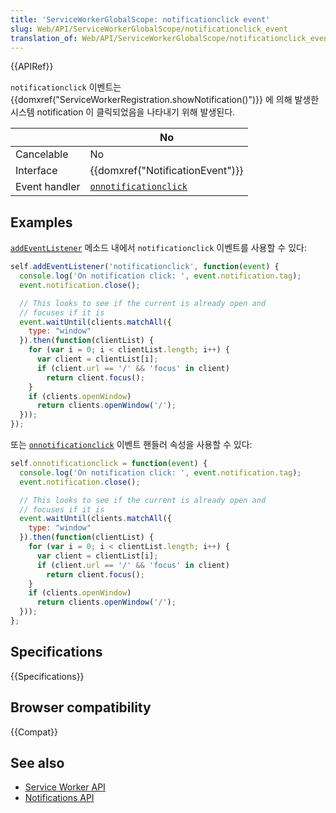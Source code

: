 ```yaml
---
title: 'ServiceWorkerGlobalScope: notificationclick event'
slug: Web/API/ServiceWorkerGlobalScope/notificationclick_event
translation_of: Web/API/ServiceWorkerGlobalScope/notificationclick_event
---
```

{{APIRef}}

`notificationclick` 이벤트는 {{domxref("ServiceWorkerRegistration.showNotification()")}} 에 의해 발생한 시스템 notification 이 클릭되었음을 나타내기 위해 발생된다.

|               | No                                                                                        |
| ------------- | ----------------------------------------------------------------------------------------- |
| Cancelable    | No                                                                                        |
| Interface     | {{domxref("NotificationEvent")}}                                              |
| Event handler | [`onnotificationclick`](/en-US/docs/Web/API/ServiceWorkerGlobalScope/onnotificationclick) |

## Examples

[`addEventListener`](/en-US/docs/Web/API/EventTarget/addEventListener) 메소드 내에서 `notificationclick` 이벤트를 사용할 수 있다:

```js
self.addEventListener('notificationclick', function(event) {
  console.log('On notification click: ', event.notification.tag);
  event.notification.close();

  // This looks to see if the current is already open and
  // focuses if it is
  event.waitUntil(clients.matchAll({
    type: "window"
  }).then(function(clientList) {
    for (var i = 0; i < clientList.length; i++) {
      var client = clientList[i];
      if (client.url == '/' && 'focus' in client)
        return client.focus();
    }
    if (clients.openWindow)
      return clients.openWindow('/');
  }));
});
```

또는 [`onnotificationclick`](/en-US/docs/Web/API/ServiceWorkerGlobalScope/onnotificationclick) 이벤트 핸들러 속성을 사용할 수 있다:

```js
self.onnotificationclick = function(event) {
  console.log('On notification click: ', event.notification.tag);
  event.notification.close();

  // This looks to see if the current is already open and
  // focuses if it is
  event.waitUntil(clients.matchAll({
    type: "window"
  }).then(function(clientList) {
    for (var i = 0; i < clientList.length; i++) {
      var client = clientList[i];
      if (client.url == '/' && 'focus' in client)
        return client.focus();
    }
    if (clients.openWindow)
      return clients.openWindow('/');
  }));
};
```

## Specifications

{{Specifications}}

## Browser compatibility

{{Compat}}

## See also

- [Service Worker API](/ko/docs/Web/API/Service_Worker_API)
- [Notifications API](/ko/docs/Web/API/Notifications_API)
